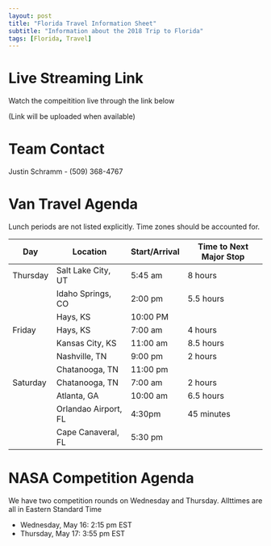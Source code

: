 ```yaml
---
layout: post
title: "Florida Travel Information Sheet"
subtitle: "Information about the 2018 Trip to Florida"
tags: [Florida, Travel]
---
```


# Live Streaming Link

Watch the compeitition live through the link below

(Link will be uploaded when available)

# Team Contact

Justin Schramm - (509) 368-4767

# Van Travel Agenda

Lunch periods are not listed explicitly. Time zones should be accounted for.

|Day | Location | Start/Arrival | Time to Next Major Stop |
|---|---|---|---|
|Thursday| Salt Lake City, UT | 5:45 am | 8 hours|
| | Idaho Springs, CO | 2:00 pm | 5.5 hours |
| | Hays, KS | 10:00 PM | |
|Friday| Hays, KS | 7:00 am| 4 hours | 
| | Kansas City, KS | 11:00 am | 8.5 hours|
| | Nashville, TN | 9:00 pm | 2 hours |
| | Chatanooga, TN | 11:00 pm | |
|Saturday| Chatanooga, TN | 7:00 am | 2 hours |
| | Atlanta, GA | 10:00 am | 6.5 hours |
| | Orlandao Airport, FL | 4:30pm | 45 minutes | 
| | Cape Canaveral, FL | 5:30 pm | |

# NASA Competition Agenda

We have two competition rounds on Wednesday and Thursday. Allttimes are all in Eastern Standard Time

* Wednesday, May 16: 2:15 pm EST
* Thursday, May 17: 3:55 pm EST
